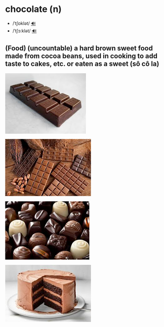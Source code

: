 # chocolate (n)

- /ˈtʃɒklət/ [🔊](https://www.oxfordlearnersdictionaries.com/media/english/uk_pron/c/cho/choco/chocolate__gb_2.mp3)
- /ˈtʃɔːklət/ [🔊](https://www.oxfordlearnersdictionaries.com/media/english/us_pron/c/cho/choco/chocolate__us_2_rr.mp3)

## (Food) (uncountable) a hard brown sweet food made from cocoa beans, used in cooking to add taste to cakes, etc. or eaten as a sweet (sô cô la)

![chocolate-1](chocolate-1.png)

![chocolate-2](chocolate-2.png)

![chocolate-3](chocolate-3.png)

![chocolate-4](chocolate-4.png)